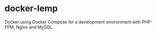 # docker-lemp
Docker using Docker Compose for a development environment with PHP-FPM, Nginx and MySQL.
